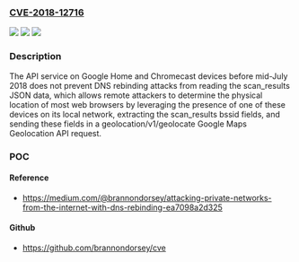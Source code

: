 ### [CVE-2018-12716](https://cve.mitre.org/cgi-bin/cvename.cgi?name=CVE-2018-12716)
![](https://img.shields.io/static/v1?label=Product&message=n%2Fa&color=blue)
![](https://img.shields.io/static/v1?label=Version&message=n%2Fa&color=blue)
![](https://img.shields.io/static/v1?label=Vulnerability&message=n%2Fa&color=brighgreen)

### Description

The API service on Google Home and Chromecast devices before mid-July 2018 does not prevent DNS rebinding attacks from reading the scan_results JSON data, which allows remote attackers to determine the physical location of most web browsers by leveraging the presence of one of these devices on its local network, extracting the scan_results bssid fields, and sending these fields in a geolocation/v1/geolocate Google Maps Geolocation API request.

### POC

#### Reference
- https://medium.com/@brannondorsey/attacking-private-networks-from-the-internet-with-dns-rebinding-ea7098a2d325

#### Github
- https://github.com/brannondorsey/cve

